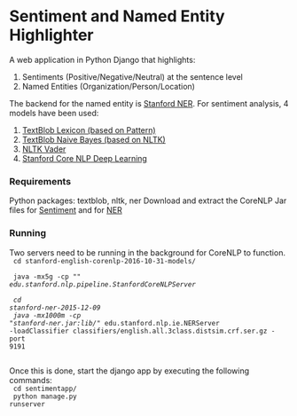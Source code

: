 # Sentiment and Named Entity Highlighter
A web application in Python Django that highlights:

1. Sentiments (Positive/Negative/Neutral) at the sentence level  
2. Named Entities (Organization/Person/Location)

The backend for the named entity is <a href="http://stanfordnlp.github.io/CoreNLP/ner.html">Stanford NER</a>.
For sentiment analysis, 4 models have been used:

1. <a href="http://textblob.readthedocs.io/en/dev/advanced_usage.html#sentiment-analyzers">TextBlob Lexicon (based on Pattern)</a>
2. <a href="http://textblob.readthedocs.io/en/dev/advanced_usage.html#sentiment-analyzers">TextBlob Naive Bayes (based on NLTK)</a>
3. <a href="http://www.nltk.org/api/nltk.sentiment.html">NLTK Vader</a> 
4. <a href="http://nlp.stanford.edu/sentiment/"> Stanford Core NLP Deep Learning </a>

### Requirements
Python packages: textblob, nltk, ner 
Download and extract the CoreNLP Jar files for <a href="http://nlp.stanford.edu/software/stanford-english-corenlp-2016-10-31-models.jar"> Sentiment</a> and for <a href="http://nlp.stanford.edu/software/stanford-ner-2015-12-09.zip">NER</a>

### Running
Two servers need to be running in the background for CoreNLP to function. <br>
<code>
cd stanford-english-corenlp-2016-10-31-models/ <br>
java -mx5g -cp "*" edu.stanford.nlp.pipeline.StanfordCoreNLPServer <br>
<br>
cd stanford-ner-2015-12-09 <br>
java -mx1000m -cp "stanford-ner.jar:lib/*" edu.stanford.nlp.ie.NERServer -loadClassifier classifiers/english.all.3class.distsim.crf.ser.gz -port 9191 <br>
</code>

Once this is done, start the django app by executing the following commands: <br>
<code>
cd sentimentapp/<br>
python manage.py runserver<br>
</code>

